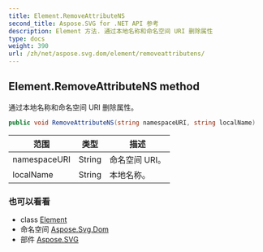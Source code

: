 ```yaml
---
title: Element.RemoveAttributeNS
second_title: Aspose.SVG for .NET API 参考
description: Element 方法. 通过本地名称和命名空间 URI 删除属性
type: docs
weight: 390
url: /zh/net/aspose.svg.dom/element/removeattributens/
---
```

## Element.RemoveAttributeNS method

通过本地名称和命名空间 URI 删除属性。

```csharp
public void RemoveAttributeNS(string namespaceURI, string localName)
```

| 范围 | 类型 | 描述 |
| --- | --- | --- |
| namespaceURI | String | 命名空间 URI。 |
| localName | String | 本地名称。 |

### 也可以看看

* class [Element](../)
* 命名空间 [Aspose.Svg.Dom](../../element/)
* 部件 [Aspose.SVG](../../../)


